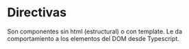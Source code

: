 # Directivas

Son componentes sin html (estructural) o con template.
Le da comportamiento a los elementos del DOM desde Typescript.
